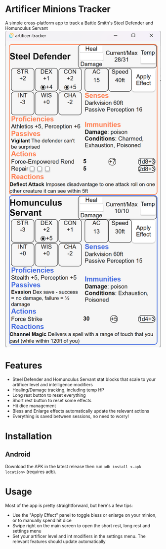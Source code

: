 # Artificer Minions Tracker

A simple cross-platform app to track a Battle Smith's Steel Defender and Homunculus Servant
![readme-screenshot.png](src/assets/readme-screenshot.png)

# Features
- Steel Defender and Homunculus Servant stat blocks that scale to your artificer level and intelligence modifiers
- Healing/Damage tracking, including temp HP
- Long rest button to reset everything
- Short rest button to reset some effects
- Hit dice management
- Bless and Enlarge effects automatically update the relevant actions
- Everything is saved between sessions, no need to worry!

# Installation
## Android
Download the APK in the latest release then run
`adb install <.apk location>` (requires adb).

# Usage
Most of the app is pretty straightforward, but here's a few tips:
- Use the "Apply Effect" panel to toggle bless or enlarge on your minion, or to manually spend hit dice
- Swipe right on the main screen to open the short rest, long rest and settings menu
- Set your artificer level and int modifiers in the settings menu. The relevant features should update automatically